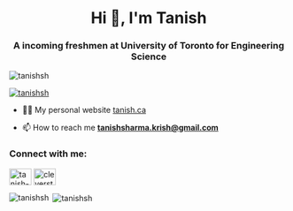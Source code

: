 <h1 align="center">Hi 👋, I'm Tanish</h1>
<h3 align="center">A incoming freshmen at University of Toronto for Engineering Science</h3>

<p align="left"> <img src="https://komarev.com/ghpvc/?username=tanishsh&label=Profile%20views&color=0e75b6&style=flat" alt="tanishsh" /> </p>

<p align="left"> <a href="https://github.com/ryo-ma/github-profile-trophy"><img src="https://github-profile-trophy.vercel.app/?username=tanishsh" alt="tanishsh" /></a> </p>

- 👨‍💻 My personal website [tanish.ca](tanish.ca)

- 📫 How to reach me **tanishsharma.krish@gmail.com**

<h3 align="left">Connect with me:</h3>
<p align="left">
<a href="https://linkedin.com/in/tanish-sharma-93b120223/" target="blank"><img align="center" src="https://raw.githubusercontent.com/rahuldkjain/github-profile-readme-generator/master/src/images/icons/Social/linked-in-alt.svg" alt="tanish-sharma-93b120223/" height="30" width="40" /></a>
<a href="https://instagram.com/cleverstudyboy" target="blank"><img align="center" src="https://raw.githubusercontent.com/rahuldkjain/github-profile-readme-generator/master/src/images/icons/Social/instagram.svg" alt="cleverstudyboy" height="30" width="40" /></a>
</p>

<p><img align="left" src="https://github-readme-stats.vercel.app/api/top-langs?username=tanishsh&show_icons=true&locale=en&layout=compact" alt="tanishsh" /></p>

<p>&nbsp;<img align="center" src="https://github-readme-stats.vercel.app/api?username=tanishsh&show_icons=true&locale=en" alt="tanishsh" /></p>

